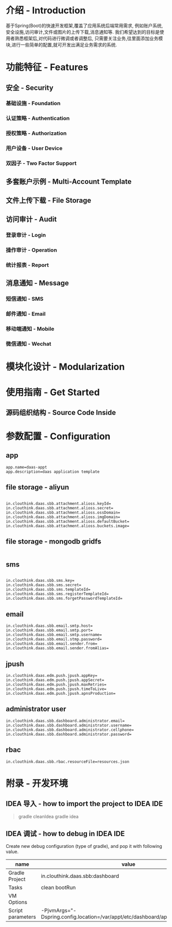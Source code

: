 # 介绍 - Introduction

基于Spring(Boot)的快速开发框架,覆盖了应用系统后端常用需求,
例如账户系统,安全设施,访问审计,文件或图片的上传下载,消息通知等.
我们希望达到的目标是使用者熟悉框架后,对代码进行微调或者调整后,
只需要关注业务,往里面添加业务模块,进行一些简单的配置,就可开发出满足业务需求的系统.
 
# 功能特征 - Features


## 安全 - Security

### 基础设施 - Foundation


### 认证策略 - Authentication 


### 授权策略 - Authorization


### 用户设备 - User Device


### 双因子 - Two Factor Support


## 多套账户示例 - Multi-Account Template


## 文件上传下载 - File Storage


## 访问审计 - Audit

### 登录审计 - Login


### 操作审计 - Operation


### 统计报表 - Report


## 消息通知 - Message

### 短信通知 - SMS


### 邮件通知 - Email


### 移动端通知 - Mobile


### 微信通知 - Wechat


# 模块化设计 - Modularization


# 使用指南 - Get Started
 
## 源码组织结构 - Source Code Inside



# 参数配置 - Configuration

## app

```
app.name=daas-appt
app.description=daas application template
```


## file storage - aliyun

```

in.clouthink.daas.sbb.attachment.alioss.keyId=
in.clouthink.daas.sbb.attachment.alioss.secret=
in.clouthink.daas.sbb.attachment.alioss.ossDomain=
in.clouthink.daas.sbb.attachment.alioss.imgDomain=
in.clouthink.daas.sbb.attachment.alioss.defaultBucket=
in.clouthink.daas.sbb.attachment.alioss.buckets.image=
```


## file storage - mongodb gridfs

```

```


## sms
```

in.clouthink.daas.sbb.sms.key=
in.clouthink.daas.sbb.sms.secret=
in.clouthink.daas.sbb.sms.templateId=
in.clouthink.daas.sbb.sms.registerTemplateId=
in.clouthink.daas.sbb.sms.forgetPasswordTemplateId=

```

## email
```
in.clouthink.daas.sbb.email.smtp.host=
in.clouthink.daas.sbb.email.smtp.port=
in.clouthink.daas.sbb.email.smtp.username=
in.clouthink.daas.sbb.email.stmp.password=
in.clouthink.daas.sbb.email.sender.from=
in.clouthink.daas.sbb.email.sender.fromAlias=
```


## jpush

```
in.clouthink.daas.edm.push.jpush.appKey=
in.clouthink.daas.edm.push.jpush.appSecret=
in.clouthink.daas.edm.push.jpush.maxRetries=
in.clouthink.daas.edm.push.jpush.timeToLive=
in.clouthink.daas.edm.push.jpush.apnsProduction=
```

## administrator user 

```
in.clouthink.daas.sbb.dashboard.administrator.email=
in.clouthink.daas.sbb.dashboard.administrator.username=
in.clouthink.daas.sbb.dashboard.administrator.cellphone=
in.clouthink.daas.sbb.dashboard.administrator.password=

```

## rbac

```
in.clouthink.daas.sbb.rbac.resourceFile=resources.json
```


 
# 附录 - 开发环境
 
## IDEA 导入 - how to import the project to IDEA IDE

> gradle cleanIdea
> gradle idea

## IDEA 调试 - how to debug in IDEA IDE

Create new debug configuration (type of gradle), and pop it with following value.

name | value
-----|-----
Gradle Project | in.clouthink.daas.sbb:dashboard
Tasks | clean bootRun
VM Options | <keep it empty>
Script parameters | -PjvmArgs="-Dspring.config.location=/var/appt/etc/dashboard/application.properties"

